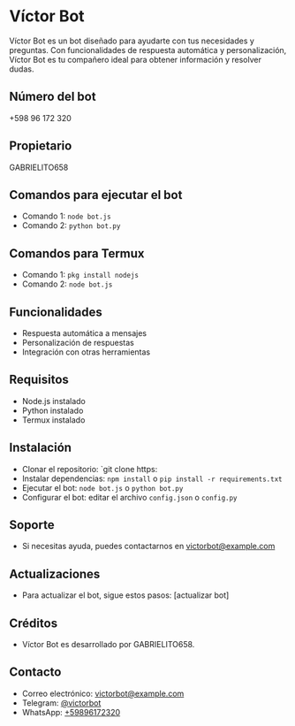 # Víctor Bot

Víctor Bot es un bot diseñado para ayudarte con tus necesidades y preguntas. Con funcionalidades de respuesta automática y personalización, Víctor Bot es tu compañero ideal para obtener información y resolver dudas.

## Número del bot
+598 96 172 320

## Propietario
GABRIELITO658

## Comandos para ejecutar el bot
* Comando 1: `node bot.js`
* Comando 2: `python bot.py`

## Comandos para Termux
* Comando 1: `pkg install nodejs`
* Comando 2: `node bot.js`

## Funcionalidades
* Respuesta automática a mensajes
* Personalización de respuestas
* Integración con otras herramientas

## Requisitos
* Node.js instalado
* Python instalado
* Termux instalado

## Instalación
* Clonar el repositorio: `git clone https:                                             
* Instalar dependencias: `npm install` o `pip install -r requirements.txt`
* Ejecutar el bot: `node bot.js` o `python bot.py`
* Configurar el bot: editar el archivo `config.json` o `config.py`

## Soporte
* Si necesitas ayuda, puedes contactarnos en [victorbot@example.com](mailto:victorbot@example.com)

## Actualizaciones
* Para actualizar el bot, sigue estos pasos: [actualizar bot]

## Créditos
* Víctor Bot es desarrollado por GABRIELITO658.

## Contacto
* Correo electrónico: [victorbot@example.com](mailto:victorbot@example.com)
* Telegram: [@victorbot](https://t.me/victorbot)
* WhatsApp: [+59896172320](https://wa.me/+59896172320?text=Hola,%20quiero%20hablar%20contigo)
